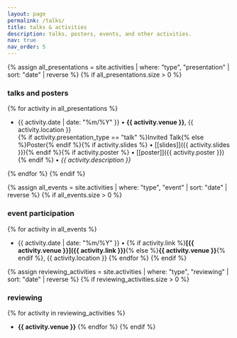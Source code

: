 ```yaml
---
layout: page
permalink: /talks/
title: talks & activities
description: talks, posters, events, and other activities.
nav: true
nav_order: 5
---
```

{% assign all_presentations = site.activities | where: "type", "presentation" | sort: "date" | reverse %}
{% if all_presentations.size > 0 %}
### talks and posters
{% for activity in all_presentations %}
* {{ activity.date | date: "%m/%Y" }} • **{{ activity.venue }}**, {{ activity.location }}  
  {% if activity.presentation_type == "talk" %}Invited Talk{% else %}Poster{% endif %}{% if activity.slides %} • [[slides]]({{ activity.slides }}){% endif %}{% if activity.poster %} • [[poster]]({{ activity.poster }}){% endif %} • *{{ activity.description }}*

{% endfor %}
{% endif %}

{% assign all_events = site.activities | where: "type", "event" | sort: "date" | reverse %}
{% if all_events.size > 0 %}
### event participation
{% for activity in all_events %}
* {{ activity.date | date: "%m/%Y" }} • {% if activity.link %}**[{{ activity.venue }}]({{ activity.link }})**{% else %}**{{ activity.venue }}**{% endif %}, {{ activity.location }}
{% endfor %}
{% endif %}

{% assign reviewing_activities = site.activities | where: "type", "reviewing" | sort: "date" | reverse %}
{% if reviewing_activities.size > 0 %}
### reviewing
{% for activity in reviewing_activities %}
* **{{ activity.venue }}**
{% endfor %}
{% endif %}
